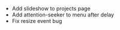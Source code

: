 * Add slideshow to projects page
* Add attention-seeker to menu after delay
* Fix resize event bug

